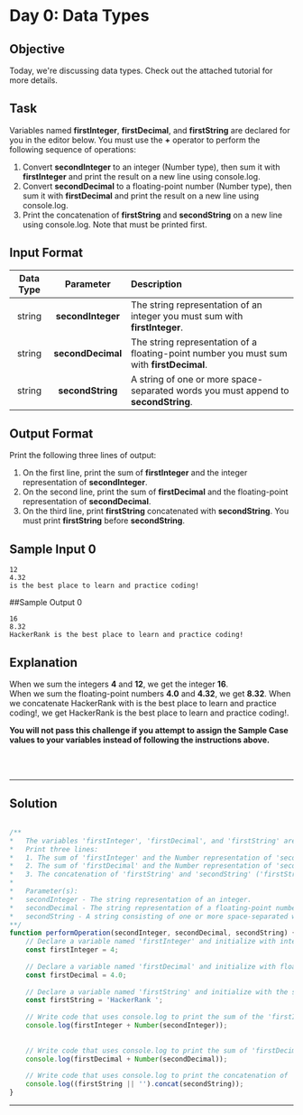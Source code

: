 # Day 0: Data Types
## Objective

Today, we're discussing data types. Check out the attached tutorial for more details.


## Task

Variables named **firstInteger**, **firstDecimal**, and **firstString** are declared for you in the editor below. You must use the **+** operator to perform the following sequence of operations:

1. Convert **secondInteger** to an integer (Number type), then sum it with **firstInteger** and print the result on a new line using console.log.
2. Convert **secondDecimal** to a floating-point number (Number type), then sum it with **firstDecimal** and print the result on a new line using console.log.
3. Print the concatenation of **firstString** and **secondString** on a new line using console.log. Note that must be printed first.


## Input Format

| Data Type | Parameter | Description |
|:---:|:---:|:---|
| string | **secondInteger** | The string representation of an integer you must sum with **firstInteger**. |
| string | **secondDecimal** | The string representation of a floating-point number you must sum with **firstDecimal**. |
| string | **secondString** | A string of one or more space-separated words you must append to **secondString**. |


## Output Format

Print the following three lines of output:

1. On the first line, print the sum of **firstInteger** and the integer representation of **secondInteger**.
2. On the second line, print the sum of **firstDecimal** and the floating-point representation of **secondDecimal**.
3. On the third line, print **firstString** concatenated with **secondString**. You must print **firstString** before **secondString**.


## Sample Input 0

```
12
4.32
is the best place to learn and practice coding!
```


##Sample Output 0

```
16
8.32
HackerRank is the best place to learn and practice coding!
```


## Explanation

When we sum the integers **4** and **12**, we get the integer **16**.<br/>
When we sum the floating-point numbers **4.0** and **4.32**, we get **8.32**. When we concatenate HackerRank with is the best place to learn and practice coding!, we get HackerRank is the best place to learn and practice coding!.<br/>

**You will not pass this challenge if you attempt to assign the Sample Case values to your variables instead of following the instructions above.**

<br/>
<br/>

---

## Solution

```javascript

/**
*   The variables 'firstInteger', 'firstDecimal', and 'firstString' are declared for you -- do not modify them.
*   Print three lines:
*   1. The sum of 'firstInteger' and the Number representation of 'secondInteger'.
*   2. The sum of 'firstDecimal' and the Number representation of 'secondDecimal'.
*   3. The concatenation of 'firstString' and 'secondString' ('firstString' must be first).
*
*	Parameter(s):
*   secondInteger - The string representation of an integer.
*   secondDecimal - The string representation of a floating-point number.
*   secondString - A string consisting of one or more space-separated words.
**/
function performOperation(secondInteger, secondDecimal, secondString) {
    // Declare a variable named 'firstInteger' and initialize with integer value 4.
    const firstInteger = 4;
    
    // Declare a variable named 'firstDecimal' and initialize with floating-point value 4.0.
    const firstDecimal = 4.0;
    
    // Declare a variable named 'firstString' and initialize with the string "HackerRank".
    const firstString = 'HackerRank ';
    
    // Write code that uses console.log to print the sum of the 'firstInteger' and 'secondInteger' (converted to a Number        type) on a new line.
    console.log(firstInteger + Number(secondInteger));
    
    
    // Write code that uses console.log to print the sum of 'firstDecimal' and 'secondDecimal' (converted to a Number            type) on a new line.
    console.log(firstDecimal + Number(secondDecimal));
    
    // Write code that uses console.log to print the concatenation of 'firstString' and 'secondString' on a new line. The        variable 'firstString' must be printed first.
    console.log((firstString || '').concat(secondString));
}

```

---